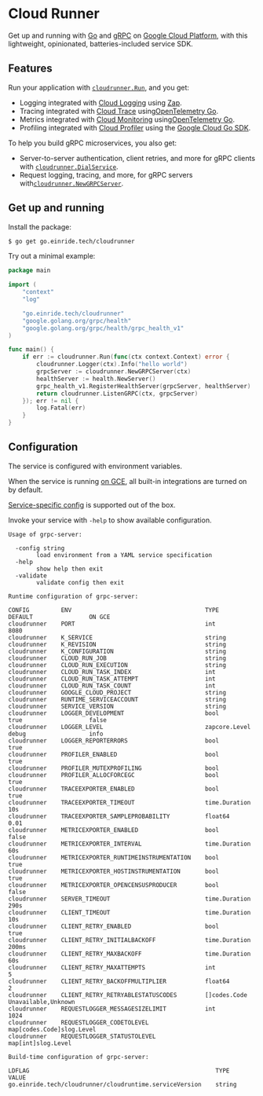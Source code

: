 # Cloud Runner

Get up and running with [Go](https://golang.org/) and [gRPC](https://grpc.io) on
[Google Cloud Platform](https://cloud.google.com/), with this lightweight,
opinionated, batteries-included service SDK.

## Features

Run your application with [`cloudrunner.Run`](./run.go), and you get:

- Logging integrated with [Cloud Logging](https://cloud.google.com/logging)
  using [Zap](https://go.uber.org/zap).
- Tracing integrated with [Cloud Trace](https://cloud.google.com/trace)
  using[OpenTelemetry Go](https://go.opentelemetry.io/otel).
- Metrics integrated with
  [Cloud Monitoring](https://cloud.google.com/monitoring)
  using[OpenTelemetry Go](https://go.opentelemetry.io/otel).
- Profiling integrated with [Cloud Profiler](https://cloud.google.com/profiler)
  using the [Google Cloud Go SDK](https://cloud.google.com/go).

To help you build gRPC microservices, you also get:

- Server-to-server authentication, client retries, and more for gRPC clients
  with [`cloudrunner.DialService`](./dialservice.go).
- Request logging, tracing, and more, for gRPC servers
  with[`cloudrunner.NewGRPCServer`](./grpcserver.go).

## Get up and running

Install the package:

```bash
$ go get go.einride.tech/cloudrunner
```

Try out a minimal example:

```go
package main

import (
	"context"
	"log"

	"go.einride.tech/cloudrunner"
	"google.golang.org/grpc/health"
	"google.golang.org/grpc/health/grpc_health_v1"
)

func main() {
	if err := cloudrunner.Run(func(ctx context.Context) error {
		cloudrunner.Logger(ctx).Info("hello world")
		grpcServer := cloudrunner.NewGRPCServer(ctx)
		healthServer := health.NewServer()
		grpc_health_v1.RegisterHealthServer(grpcServer, healthServer)
		return cloudrunner.ListenGRPC(ctx, grpcServer)
	}); err != nil {
		log.Fatal(err)
	}
}
```

## Configuration

The service is configured with environment variables.

When the service is running
[on GCE](https://pkg.go.dev/cloud.google.com/go/compute/metadata#OnGCE), all
built-in integrations are turned on by default.

[Service-specific config](./options.go) is supported out of the box.

Invoke your service with `-help` to show available configuration.

<!-- BEGIN usage -->

```
Usage of grpc-server:

  -config string
    	load environment from a YAML service specification
  -help
    	show help then exit
  -validate
    	validate config then exit

Runtime configuration of grpc-server:

CONFIG         ENV                                      TYPE                         DEFAULT                ON GCE
cloudrunner    PORT                                     int                          8080                   
cloudrunner    K_SERVICE                                string                                              
cloudrunner    K_REVISION                               string                                              
cloudrunner    K_CONFIGURATION                          string                                              
cloudrunner    CLOUD_RUN_JOB                            string                                              
cloudrunner    CLOUD_RUN_EXECUTION                      string                                              
cloudrunner    CLOUD_RUN_TASK_INDEX                     int                                                 
cloudrunner    CLOUD_RUN_TASK_ATTEMPT                   int                                                 
cloudrunner    CLOUD_RUN_TASK_COUNT                     int                                                 
cloudrunner    GOOGLE_CLOUD_PROJECT                     string                                              
cloudrunner    RUNTIME_SERVICEACCOUNT                   string                                              
cloudrunner    SERVICE_VERSION                          string                                              
cloudrunner    LOGGER_DEVELOPMENT                       bool                         true                   false
cloudrunner    LOGGER_LEVEL                             zapcore.Level                debug                  info
cloudrunner    LOGGER_REPORTERRORS                      bool                                                true
cloudrunner    PROFILER_ENABLED                         bool                                                true
cloudrunner    PROFILER_MUTEXPROFILING                  bool                                                
cloudrunner    PROFILER_ALLOCFORCEGC                    bool                         true                   
cloudrunner    TRACEEXPORTER_ENABLED                    bool                                                true
cloudrunner    TRACEEXPORTER_TIMEOUT                    time.Duration                10s                    
cloudrunner    TRACEEXPORTER_SAMPLEPROBABILITY          float64                      0.01                   
cloudrunner    METRICEXPORTER_ENABLED                   bool                                                false
cloudrunner    METRICEXPORTER_INTERVAL                  time.Duration                60s                    
cloudrunner    METRICEXPORTER_RUNTIMEINSTRUMENTATION    bool                                                true
cloudrunner    METRICEXPORTER_HOSTINSTRUMENTATION       bool                                                true
cloudrunner    METRICEXPORTER_OPENCENSUSPRODUCER        bool                         false                  
cloudrunner    SERVER_TIMEOUT                           time.Duration                290s                   
cloudrunner    CLIENT_TIMEOUT                           time.Duration                10s                    
cloudrunner    CLIENT_RETRY_ENABLED                     bool                         true                   
cloudrunner    CLIENT_RETRY_INITIALBACKOFF              time.Duration                200ms                  
cloudrunner    CLIENT_RETRY_MAXBACKOFF                  time.Duration                60s                    
cloudrunner    CLIENT_RETRY_MAXATTEMPTS                 int                          5                      
cloudrunner    CLIENT_RETRY_BACKOFFMULTIPLIER           float64                      2                      
cloudrunner    CLIENT_RETRY_RETRYABLESTATUSCODES        []codes.Code                 Unavailable,Unknown    
cloudrunner    REQUESTLOGGER_MESSAGESIZELIMIT           int                                                 1024
cloudrunner    REQUESTLOGGER_CODETOLEVEL                map[codes.Code]slog.Level                           
cloudrunner    REQUESTLOGGER_STATUSTOLEVEL              map[int]slog.Level                                  

Build-time configuration of grpc-server:

LDFLAG                                                     TYPE      VALUE
go.einride.tech/cloudrunner/cloudruntime.serviceVersion    string
```

<!-- END usage -->
